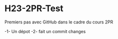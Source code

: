 # H23-2PR-Test
Premiers pas avec GitHub dans le cadre du cours 2PR

-1- Un dépot
-2- fait un commit changes
